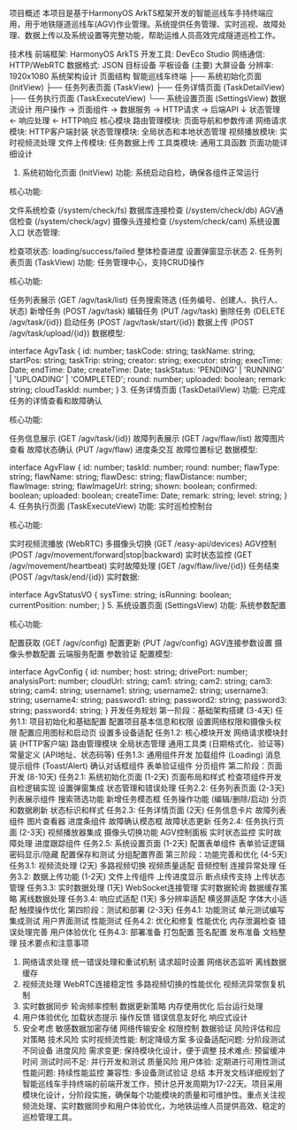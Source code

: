 项目概述
本项目是基于HarmonyOS ArkTS框架开发的智能巡线车手持终端应用，用于地铁隧道巡线车(AGV)作业管理。系统提供任务管理、实时巡视、故障处理、数据上传以及系统设置等完整功能，帮助运维人员高效完成隧道巡检工作。

技术栈
前端框架: HarmonyOS ArkTS
开发工具: DevEco Studio
网络通信: HTTP/WebRTC
数据格式: JSON
目标设备
平板设备 (主要)
大屏设备
分辨率: 1920x1080
系统架构设计
页面结构
智能巡线车终端
├── 系统初始化页面 (InitView)
├── 任务列表页面 (TaskView)
├── 任务详情页面 (TaskDetailView)
├── 任务执行页面 (TaskExecuteView)
└── 系统设置页面 (SettingsView)
数据流设计
用户操作 → 页面组件 → 数据服务 → HTTP请求 → 后端API
                ↓
            状态管理 ← 响应处理 ← HTTP响应
核心模块
路由管理模块: 页面导航和参数传递
网络请求模块: HTTP客户端封装
状态管理模块: 全局状态和本地状态管理
视频播放模块: 实时视频流处理
文件上传模块: 任务数据上传
工具类模块: 通用工具函数
页面功能详细设计
1. 系统初始化页面 (InitView)
功能: 系统启动自检，确保各组件正常运行

核心功能:

文件系统检查 (/system/check/fs)
数据库连接检查 (/system/check/db)
AGV通信检查 (/system/check/agv)
摄像头连接检查 (/system/check/cam)
系统设置入口
状态管理:

检查项状态: loading/success/failed
整体检查进度
设置弹窗显示状态
2. 任务列表页面 (TaskView)
功能: 任务管理中心，支持CRUD操作

核心功能:

任务列表展示 (GET /agv/task/list)
任务搜索筛选 (任务编号、创建人、执行人、状态)
新增任务 (POST /agv/task)
编辑任务 (PUT /agv/task)
删除任务 (DELETE /agv/task/{id})
启动任务 (POST /agv/task/start/{id})
数据上传 (POST /agv/task/upload/{id})
数据模型:

interface AgvTask {
  id: number;
  taskCode: string;
  taskName: string;
  startPos: string;
  taskTrip: string;
  creator: string;
  executor: string;
  execTime: Date;
  endTime: Date;
  createTime: Date;
  taskStatus: 'PENDING' | 'RUNNING' | 'UPLOADING' | 'COMPLETED';
  round: number;
  uploaded: boolean;
  remark: string;
  cloudTaskId: number;
}
3. 任务详情页面 (TaskDetailView)
功能: 已完成任务的详情查看和故障确认

核心功能:

任务信息展示 (GET /agv/task/{id})
故障列表展示 (GET /agv/flaw/list)
故障图片查看
故障状态确认 (PUT /agv/flaw)
进度条交互
故障位置标记
数据模型:

interface AgvFlaw {
  id: number;
  taskId: number;
  round: number;
  flawType: string;
  flawName: string;
  flawDesc: string;
  flawDistance: number;
  flawImage: string;
  flawImageUrl: string;
  shown: boolean;
  confirmed: boolean;
  uploaded: boolean;
  createTime: Date;
  remark: string;
  level: string;
}
4. 任务执行页面 (TaskExecuteView)
功能: 实时巡检控制台

核心功能:

实时视频流播放 (WebRTC)
多摄像头切换 (GET /easy-api/devices)
AGV控制 (POST /agv/movement/forward|stop|backward)
实时状态监控 (GET /agv/movement/heartbeat)
实时故障处理 (GET /agv/flaw/live/{id})
任务结束 (POST /agv/task/end/{id})
实时数据:

interface AgvStatusVO {
  sysTime: string;
  isRunning: boolean;
  currentPosition: number;
}
5. 系统设置页面 (SettingsView)
功能: 系统参数配置

核心功能:

配置获取 (GET /agv/config)
配置更新 (PUT /agv/config)
AGV连接参数设置
摄像头参数配置
云端服务配置
参数验证
配置模型:

interface AgvConfig {
  id: number;
  host: string;
  drivePort: number;
  analysisPort: number;
  cloudUrl: string;
  cam1: string;
  cam2: string;
  cam3: string;
  cam4: string;
  username1: string;
  username2: string;
  username3: string;
  username4: string;
  password1: string;
  password2: string;
  password3: string;
  password4: string;
}
开发任务规划
第一阶段：基础架构搭建 (3-4天)
任务1.1: 项目初始化和基础配置
配置项目基本信息和权限
设置网络权限和摄像头权限
配置应用图标和启动页
设置多设备适配
任务1.2: 核心模块开发
网络请求模块封装 (HTTP客户端)
路由管理模块
全局状态管理
通用工具类 (日期格式化、验证等)
常量定义 (API地址、状态码等)
任务1.3: 通用组件开发
加载组件 (Loading)
消息提示组件 (Toast/Alert)
确认对话框组件
表单验证组件
分页组件
第二阶段：页面开发 (8-10天)
任务2.1: 系统初始化页面 (1-2天)
页面布局和样式
检查项组件开发
自检逻辑实现
设置弹窗集成
状态管理和错误处理
任务2.2: 任务列表页面 (2-3天)
列表展示组件
搜索筛选功能
新增任务模态框
任务操作功能 (编辑/删除/启动)
分页和数据刷新
状态标识和样式
任务2.3: 任务详情页面 (2天)
任务信息卡片
故障列表组件
图片查看器
进度条组件
故障确认模态框
故障状态更新
任务2.4: 任务执行页面 (2-3天)
视频播放器集成
摄像头切换功能
AGV控制面板
实时状态监控
实时故障处理
进度跟踪组件
任务2.5: 系统设置页面 (1-2天)
配置表单组件
表单验证逻辑
密码显示/隐藏
配置保存和测试
分组配置界面
第三阶段：功能完善和优化 (4-5天)
任务3.1: 视频流处理 (2天)
多路视频切换
视频质量适配
音频控制
连接异常处理
任务3.2: 数据上传功能 (1-2天)
文件上传组件
上传进度显示
断点续传支持
上传状态管理
任务3.3: 实时数据处理 (1天)
WebSocket连接管理
实时数据轮询
数据缓存策略
离线数据处理
任务3.4: 响应式适配 (1天)
多分辨率适配
横竖屏适配
字体大小适配
触摸操作优化
第四阶段：测试和部署 (2-3天)
任务4.1: 功能测试
单元测试编写
集成测试
用户界面测试
性能测试
任务4.2: 优化和修复
性能优化
内存泄漏检查
错误处理完善
用户体验优化
任务4.3: 部署准备
打包配置
签名配置
发布准备
文档整理
技术要点和注意事项
1. 网络请求处理
统一错误处理和重试机制
请求超时设置
网络状态监听
离线数据缓存
2. 视频流处理
WebRTC连接稳定性
多路视频切换的性能优化
视频流异常恢复机制
3. 实时数据同步
轮询频率控制
数据更新策略
内存使用优化
后台运行处理
4. 用户体验优化
加载状态提示
操作反馈
错误信息友好化
响应式设计
5. 安全考虑
敏感数据加密存储
网络传输安全
权限控制
数据验证
风险评估和应对策略
技术风险
实时视频流性能: 制定降级方案
多设备适配问题: 分阶段测试不同设备
进度风险
需求变更: 保持模块化设计，便于调整
技术难点: 预留缓冲时间
测试时间不足: 并行开发和测试
质量风险
用户体验: 定期进行可用性测试
性能问题: 持续性能监控
兼容性: 多设备测试验证
总结
本开发文档详细规划了智能巡线车手持终端的前端开发工作，预计总开发周期为17-22天。项目采用模块化设计，分阶段实施，确保每个功能模块的质量和可维护性。重点关注视频流处理、实时数据同步和用户体验优化，为地铁运维人员提供高效、稳定的巡检管理工具。